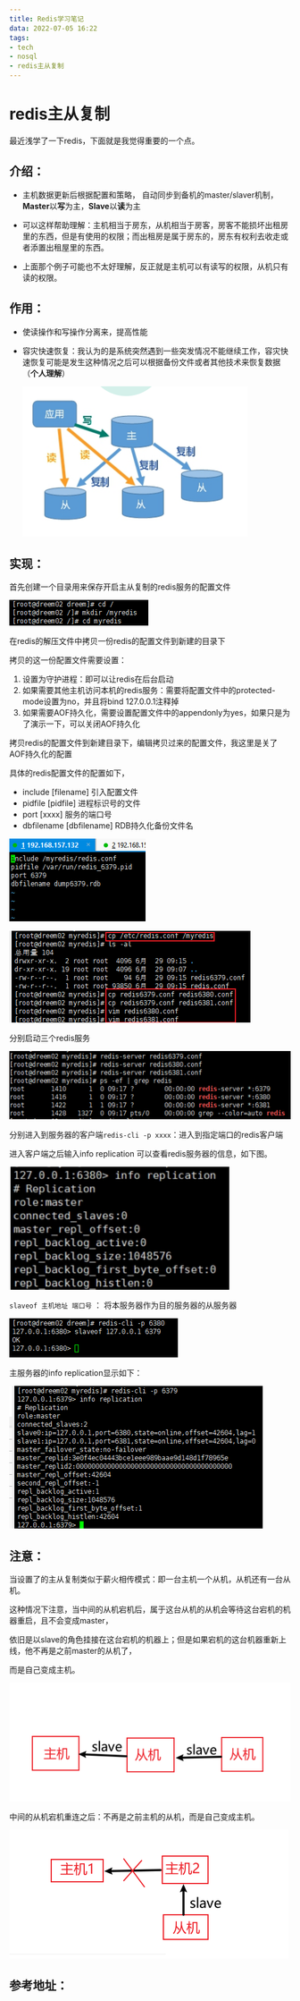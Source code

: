 ```yaml
---
title: Redis学习笔记
data: 2022-07-05 16:22
tags: 
- tech
- nosql
- redis主从复制
---
```

# redis主从复制

最近浅学了一下redis，下面就是我觉得重要的一个点。

## 介绍：

+ 主机数据更新后根据配置和策略， 自动同步到备机的master/slaver机制，**Master**以**写**为主，**Slave**以**读**为主

+ 可以这样帮助理解：主机相当于房东，从机相当于房客，房客不能损坏出租房里的东西，但是有使用的权限；而出租房是属于房东的，房东有权利去收走或者添置出租屋里的东西。
+ 上面那个例子可能也不太好理解，反正就是主机可以有读写的权限，从机只有读的权限。

## 作用：

+ 使读操作和写操作分离来，提高性能

+ 容灾快速恢复：我认为的是系统突然遇到一些突发情况不能继续工作，容灾快速恢复可能是发生这种情况之后可以根据备份文件或者其他技术来恢复数据（**个人理解**）

  ![image-20220629152629791](./img/image-20220629152629791.png)

## 实现：

首先创建一个目录用来保存开启主从复制的redis服务的配置文件

![image-20220629161152032](./img/image-20220629161152032.png)

在redis的解压文件中拷贝一份redis的配置文件到新建的目录下

拷贝的这一份配置文件需要设置：

1. 设置为守护进程：即可以让redis在后台启动
2. 如果需要其他主机访问本机的redis服务：需要将配置文件中的protected-mode设置为no，并且将bind 127.0.0.1注释掉
3. 如果需要AOF持久化，需要设置配置文件中的appendonly为yes，如果只是为了演示一下，可以关闭AOF持久化

拷贝redis的配置文件到新建目录下，编辑拷贝过来的配置文件，我这里是关了AOF持久化的配置

具体的redis配置文件的配置如下，

+ include [filename] 引入配置文件
+ pidfile [pidfile] 进程标识号的文件
+ port [xxxx] 服务的端口号
+ dbfilename [dbfilename] RDB持久化备份文件名

![image-20220629174336363](./img/image-20220629174336363.png)

![image-20220629174043078](./img/image-20220629174043078.png)

分别启动三个redis服务

![image-20220629172152447](./img/image-20220629172152447.png)

分别进入到服务器的客户端`redis-cli -p xxxx`：进入到指定端口的redis客户端

进入客户端之后输入info replication 可以查看redis服务器的信息，如下图。

![image-20220629180033076](./img/image-20220629180033076.png)

`slaveof 主机地址 端口号` ： 将本服务器作为目的服务器的从服务器

![image-20220629175933385](./img/image-20220629175933385.png)

主服务器的info replication显示如下：

![image-20220629175558947](./img/image-20220629175558947.png)

## 注意：

当设置了的主从复制类似于薪火相传模式：即一台主机一个从机，从机还有一台从机。

​	这种情况下注意，当中间的从机宕机后，属于这台从机的从机会等待这台宕机的机器重启，且不会变成master，

依旧是以slave的角色挂接在这台宕机的机器上；但是如果宕机的这台机器重新上线，他不再是之前master的从机了，

而是自己变成主机。

![image-20220705160403316](./img/image-20220705160403316.png)

中间的从机宕机重连之后：不再是之前主机的从机，而是自己变成主机。

![image-20220705161819996](./img/image-20220705161819996.png)

## 参考地址：